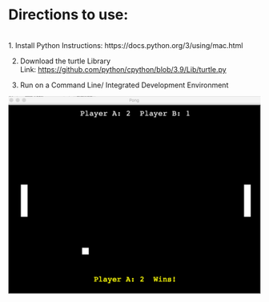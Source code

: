 <h1>Directions to use:</h1>
<p>
<br>  
1. Install Python
Instructions: https://docs.python.org/3/using/mac.html

2. Download the turtle Library <br>
Link: https://github.com/python/cpython/blob/3.9/Lib/turtle.py

3. Run on a Command Line/ Integrated Development Environment

![Pong Game Image](res/Pong-Game.png)
</p>
